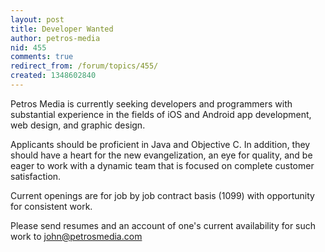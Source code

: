 ```yaml
---
layout: post
title: Developer Wanted
author: petros-media
nid: 455
comments: true
redirect_from: /forum/topics/455/
created: 1348602840
---
```

Petros Media is currently seeking developers and programmers with substantial experience in the fields of iOS and Android app development, web design, and graphic design.

Applicants should be proficient in Java and Objective C. In addition, they should have a heart for the new evangelization, an eye for quality, and be eager to work with a dynamic team that is focused on complete customer satisfaction.

Current openings are for job by job contract basis (1099) with opportunity for consistent work.

Please send resumes and an account of one's current availability for such work to john@petrosmedia.com

